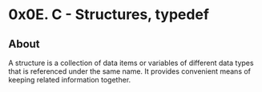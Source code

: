 # 0x0E. C - Structures, typedef

## About

A structure is a collection of data items or variables of different data types
that is referenced under the same name.
It provides convenient means of keeping related information together.
